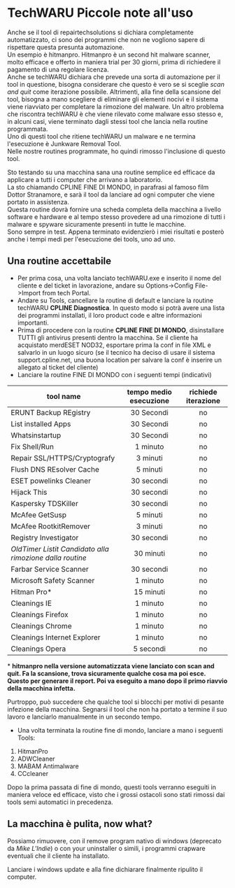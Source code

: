 # TechWARU Piccole note all'uso

Anche se il tool di repairtechsolutions si dichiara completamente automatizzato, ci sono dei programmi che non ne vogliono sapere di rispettare questa presunta automazione.        
Un esempio è hitmanpro. Hitmanpro è un second hit malware scanner, molto efficace e offerto in maniera trial per 30 giorni, prima di richiedere il pagamento di una regolare licenza.       
Anche se techWARU dichiara che prevede una sorta di automazione per il tool in questione, bisogna considerare che questo è vero se si sceglie _scan and quit_ come iterazione possibile. Altrimenti, alla fine della scansione del tool, bisogna a mano scegliere di eliminare gli elementi nocivi e il sistema viene riavviato per completare la rimozione del malware. 
Un altro problema che riscontra techWARU è che viene rilevato come malware esso stesso e, in alcuni casi, viene terminato dagli stessi tool che lancia nella routine programmata.           
Uno di questi tool che ritiene techWARU un malware e ne termina l'esecuzione è Junkware Removal Tool.          
Nelle nostre routines programmate, ho quindi rimosso l'inclusione di questo tool.           

Sto testando su una macchina sana una routine semplice ed efficace da applicare a tutti i computer che arrivano a laboratorio.              
La sto chiamando  CPLINE FINE DI MONDO, in parafrasi al famoso film Dottor Stranamore, e sarà il tool da lanciare ad ogni computer che viene portato in assistenza.                 
Questa routine dovrà fornire una scheda completa della macchina a livello software e hardware e al tempo stesso provedere ad una rimozione di tutti i malware e spyware sicuramente presenti in tutte le macchine.          
Sono sempre in test. Appena terminato evidenzierò i miei risultati e posterò anche i tempi medi per l'esecuzione dei tools, uno ad uno. 

## Una routine accettabile 

- Per prima cosa, una volta lanciato techWARU.exe e inserito il nome del cliente e del ticket in lavorazione, andare su Options->Config File->Import from tech Portal. 
- Andare su Tools, cancellare la routine di default e lanciare la routine techWARU **CPLINE Diagnostica**. In questo modo si potrà avere una lista dei programmi installati, il loro product code e altre informazioni importanti. 
- Prima di procedere con la routine **CPLINE FINE DI MONDO**, disinstallare TUTTI gli antivirus presenti dentro la macchina. Se il cliente ha acquistato merdESET NOD32, esportare prima la conf in file XML e salvarlo in un luogo sicuro (se il tecnico ha deciso di usare il sistema support.cpline.net, una buona location per salvare la conf è inserire un allegato al ticket del cliente)
- Lanciare la routine FINE DI MONDO con i seguenti tempi (indicativi)

| tool name | tempo medio esecuzione | richiede iterazione |            
| --------------| :---------------------------------:| :------------------------: |
| ERUNT Backup REgistry  | 30 Secondi | no |
| List installed Apps  | 30 Secondi | no |
| Whatsinstartup  | 30 Secondi | no |
| Fix Shell/Run  | 1 minuto | no |
| Repair SSL/HTTPS/Cryptografy  | 3 minuti | no |
| Flush DNS REsolver Cache  | 5 minuti | no |
| ESET powelinks Cleaner  | 30 secondi | no |
| Hijack This  | 30 secondi | no |
| Kaspersky TDSKiller  | 30 secondi | no |
| McAfee GetSusp | 5 minuti | no |
| McAfee RootkitRemover  | 3 minuti | no |
| Registry Investigator | 30 secondi | no |
| *OldTimer Listit*  _Candidato alla rimozione dalla routine_  | 30 minuti | no |
| Farbar Service Scanner  | 30 secondi | no |
| Microsoft Safety Scanner | 1 minuto | no | 
| Hitman Pro* | 15 minuti | no | 
| Cleanings IE | 1 minuto | no |
| Cleanings Firefox | 1 minuto | no |
| Cleanings Chrome | 1 minuto | no |
| Cleanings Internet Explorer| 1 minuto | no |
| Cleanings Opera | 5 secondi | no |

\* **hitmanpro nella versione automatizzata viene lanciato con scan and quit. Fa la scansione, trova sicuramente qualche cosa ma poi esce. Questo per generare il report. Poi va eseguito a mano dopo il primo riavvio della macchina infetta.**                                         

Purtroppo, può succedere che qualche tool si blocchi per motivi di pesante infezione della macchina. Segnarsi il tool che non ha portato a termine il suo lavoro e lanciarlo manualmente in un secondo tempo. 

- Una volta terminata la routine fine di mondo, lanciare a mano i seguenti Tools: 
1. HitmanPro
2. ADWCleaner
3. MABAM Antimalware
4. CCcleaner

Dopo la prima passata di fine di mondo, questi tools verranno eseguiti in maniera veloce ed efficace, visto che i grossi ostacoli sono stati rimossi dai tools semi automatici in precedenza. 

## La macchina è pulita, now what? 

Possiamo rimuovere, con il remove program nativo di windows (deprecato da *Mike L'Indie*) o con your uninstaller o simili, i programmi crapware eventuali che il cliente ha installato.  

Lanciare i windows update e alla fine dichiarare finalmente ripulito il computer. 